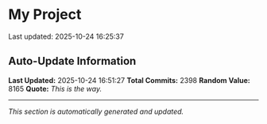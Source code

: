 # My Project


Last updated: 2025-10-24 16:25:37





































































































































































































































































































































































































































































































































































































































































































































































































































































































































































































































































































































































































































































































































































































































































































































































































































































































































































































































































































































































































































































































































































































































































































































































































































































































































































































































































































































































































































































































## Auto-Update Information

**Last Updated:** 2025-10-24 16:51:27
**Total Commits:** 2398
**Random Value:** 8165
**Quote:** _This is the way._

---
_This section is automatically generated and updated._